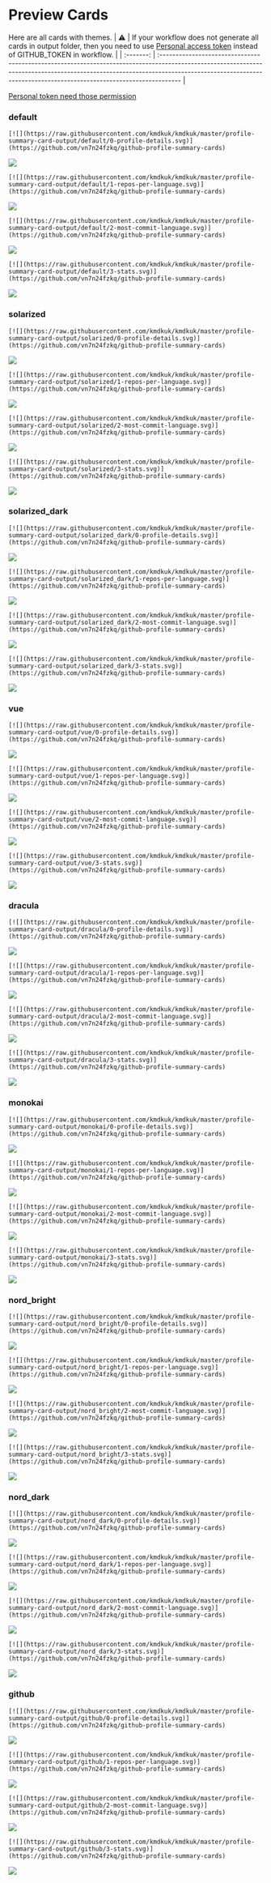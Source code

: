 
# Preview Cards

Here are all cards with themes.
| :warning: | If your workflow does not generate all cards in output folder, then you need to use [Personal access token](https://docs.github.com/en/actions/configuring-and-managing-workflows/creating-and-storing-encrypted-secrets) instead of GITHUB_TOKEN in workflow. |
| :-------: | :------------------------------------------------------------------------------------------------------------------------------------------------------------------------------------------------------------------------------------------------ |

[Personal token need those permission](https://github.com/vn7n24fzkq/github-profile-summary-cards/wiki/Personal-access-token-permissions)


### default


```
[![](https://raw.githubusercontent.com/kmdkuk/kmdkuk/master/profile-summary-card-output/default/0-profile-details.svg)](https://github.com/vn7n24fzkq/github-profile-summary-cards)
```
![](https://raw.githubusercontent.com/kmdkuk/kmdkuk/master/profile-summary-card-output/default/0-profile-details.svg)


```
[![](https://raw.githubusercontent.com/kmdkuk/kmdkuk/master/profile-summary-card-output/default/1-repos-per-language.svg)](https://github.com/vn7n24fzkq/github-profile-summary-cards)
```
![](https://raw.githubusercontent.com/kmdkuk/kmdkuk/master/profile-summary-card-output/default/1-repos-per-language.svg)


```
[![](https://raw.githubusercontent.com/kmdkuk/kmdkuk/master/profile-summary-card-output/default/2-most-commit-language.svg)](https://github.com/vn7n24fzkq/github-profile-summary-cards)
```
![](https://raw.githubusercontent.com/kmdkuk/kmdkuk/master/profile-summary-card-output/default/2-most-commit-language.svg)


```
[![](https://raw.githubusercontent.com/kmdkuk/kmdkuk/master/profile-summary-card-output/default/3-stats.svg)](https://github.com/vn7n24fzkq/github-profile-summary-cards)
```
![](https://raw.githubusercontent.com/kmdkuk/kmdkuk/master/profile-summary-card-output/default/3-stats.svg)


### solarized


```
[![](https://raw.githubusercontent.com/kmdkuk/kmdkuk/master/profile-summary-card-output/solarized/0-profile-details.svg)](https://github.com/vn7n24fzkq/github-profile-summary-cards)
```
![](https://raw.githubusercontent.com/kmdkuk/kmdkuk/master/profile-summary-card-output/solarized/0-profile-details.svg)


```
[![](https://raw.githubusercontent.com/kmdkuk/kmdkuk/master/profile-summary-card-output/solarized/1-repos-per-language.svg)](https://github.com/vn7n24fzkq/github-profile-summary-cards)
```
![](https://raw.githubusercontent.com/kmdkuk/kmdkuk/master/profile-summary-card-output/solarized/1-repos-per-language.svg)


```
[![](https://raw.githubusercontent.com/kmdkuk/kmdkuk/master/profile-summary-card-output/solarized/2-most-commit-language.svg)](https://github.com/vn7n24fzkq/github-profile-summary-cards)
```
![](https://raw.githubusercontent.com/kmdkuk/kmdkuk/master/profile-summary-card-output/solarized/2-most-commit-language.svg)


```
[![](https://raw.githubusercontent.com/kmdkuk/kmdkuk/master/profile-summary-card-output/solarized/3-stats.svg)](https://github.com/vn7n24fzkq/github-profile-summary-cards)
```
![](https://raw.githubusercontent.com/kmdkuk/kmdkuk/master/profile-summary-card-output/solarized/3-stats.svg)


### solarized_dark


```
[![](https://raw.githubusercontent.com/kmdkuk/kmdkuk/master/profile-summary-card-output/solarized_dark/0-profile-details.svg)](https://github.com/vn7n24fzkq/github-profile-summary-cards)
```
![](https://raw.githubusercontent.com/kmdkuk/kmdkuk/master/profile-summary-card-output/solarized_dark/0-profile-details.svg)


```
[![](https://raw.githubusercontent.com/kmdkuk/kmdkuk/master/profile-summary-card-output/solarized_dark/1-repos-per-language.svg)](https://github.com/vn7n24fzkq/github-profile-summary-cards)
```
![](https://raw.githubusercontent.com/kmdkuk/kmdkuk/master/profile-summary-card-output/solarized_dark/1-repos-per-language.svg)


```
[![](https://raw.githubusercontent.com/kmdkuk/kmdkuk/master/profile-summary-card-output/solarized_dark/2-most-commit-language.svg)](https://github.com/vn7n24fzkq/github-profile-summary-cards)
```
![](https://raw.githubusercontent.com/kmdkuk/kmdkuk/master/profile-summary-card-output/solarized_dark/2-most-commit-language.svg)


```
[![](https://raw.githubusercontent.com/kmdkuk/kmdkuk/master/profile-summary-card-output/solarized_dark/3-stats.svg)](https://github.com/vn7n24fzkq/github-profile-summary-cards)
```
![](https://raw.githubusercontent.com/kmdkuk/kmdkuk/master/profile-summary-card-output/solarized_dark/3-stats.svg)


### vue


```
[![](https://raw.githubusercontent.com/kmdkuk/kmdkuk/master/profile-summary-card-output/vue/0-profile-details.svg)](https://github.com/vn7n24fzkq/github-profile-summary-cards)
```
![](https://raw.githubusercontent.com/kmdkuk/kmdkuk/master/profile-summary-card-output/vue/0-profile-details.svg)


```
[![](https://raw.githubusercontent.com/kmdkuk/kmdkuk/master/profile-summary-card-output/vue/1-repos-per-language.svg)](https://github.com/vn7n24fzkq/github-profile-summary-cards)
```
![](https://raw.githubusercontent.com/kmdkuk/kmdkuk/master/profile-summary-card-output/vue/1-repos-per-language.svg)


```
[![](https://raw.githubusercontent.com/kmdkuk/kmdkuk/master/profile-summary-card-output/vue/2-most-commit-language.svg)](https://github.com/vn7n24fzkq/github-profile-summary-cards)
```
![](https://raw.githubusercontent.com/kmdkuk/kmdkuk/master/profile-summary-card-output/vue/2-most-commit-language.svg)


```
[![](https://raw.githubusercontent.com/kmdkuk/kmdkuk/master/profile-summary-card-output/vue/3-stats.svg)](https://github.com/vn7n24fzkq/github-profile-summary-cards)
```
![](https://raw.githubusercontent.com/kmdkuk/kmdkuk/master/profile-summary-card-output/vue/3-stats.svg)


### dracula


```
[![](https://raw.githubusercontent.com/kmdkuk/kmdkuk/master/profile-summary-card-output/dracula/0-profile-details.svg)](https://github.com/vn7n24fzkq/github-profile-summary-cards)
```
![](https://raw.githubusercontent.com/kmdkuk/kmdkuk/master/profile-summary-card-output/dracula/0-profile-details.svg)


```
[![](https://raw.githubusercontent.com/kmdkuk/kmdkuk/master/profile-summary-card-output/dracula/1-repos-per-language.svg)](https://github.com/vn7n24fzkq/github-profile-summary-cards)
```
![](https://raw.githubusercontent.com/kmdkuk/kmdkuk/master/profile-summary-card-output/dracula/1-repos-per-language.svg)


```
[![](https://raw.githubusercontent.com/kmdkuk/kmdkuk/master/profile-summary-card-output/dracula/2-most-commit-language.svg)](https://github.com/vn7n24fzkq/github-profile-summary-cards)
```
![](https://raw.githubusercontent.com/kmdkuk/kmdkuk/master/profile-summary-card-output/dracula/2-most-commit-language.svg)


```
[![](https://raw.githubusercontent.com/kmdkuk/kmdkuk/master/profile-summary-card-output/dracula/3-stats.svg)](https://github.com/vn7n24fzkq/github-profile-summary-cards)
```
![](https://raw.githubusercontent.com/kmdkuk/kmdkuk/master/profile-summary-card-output/dracula/3-stats.svg)


### monokai


```
[![](https://raw.githubusercontent.com/kmdkuk/kmdkuk/master/profile-summary-card-output/monokai/0-profile-details.svg)](https://github.com/vn7n24fzkq/github-profile-summary-cards)
```
![](https://raw.githubusercontent.com/kmdkuk/kmdkuk/master/profile-summary-card-output/monokai/0-profile-details.svg)


```
[![](https://raw.githubusercontent.com/kmdkuk/kmdkuk/master/profile-summary-card-output/monokai/1-repos-per-language.svg)](https://github.com/vn7n24fzkq/github-profile-summary-cards)
```
![](https://raw.githubusercontent.com/kmdkuk/kmdkuk/master/profile-summary-card-output/monokai/1-repos-per-language.svg)


```
[![](https://raw.githubusercontent.com/kmdkuk/kmdkuk/master/profile-summary-card-output/monokai/2-most-commit-language.svg)](https://github.com/vn7n24fzkq/github-profile-summary-cards)
```
![](https://raw.githubusercontent.com/kmdkuk/kmdkuk/master/profile-summary-card-output/monokai/2-most-commit-language.svg)


```
[![](https://raw.githubusercontent.com/kmdkuk/kmdkuk/master/profile-summary-card-output/monokai/3-stats.svg)](https://github.com/vn7n24fzkq/github-profile-summary-cards)
```
![](https://raw.githubusercontent.com/kmdkuk/kmdkuk/master/profile-summary-card-output/monokai/3-stats.svg)


### nord_bright


```
[![](https://raw.githubusercontent.com/kmdkuk/kmdkuk/master/profile-summary-card-output/nord_bright/0-profile-details.svg)](https://github.com/vn7n24fzkq/github-profile-summary-cards)
```
![](https://raw.githubusercontent.com/kmdkuk/kmdkuk/master/profile-summary-card-output/nord_bright/0-profile-details.svg)


```
[![](https://raw.githubusercontent.com/kmdkuk/kmdkuk/master/profile-summary-card-output/nord_bright/1-repos-per-language.svg)](https://github.com/vn7n24fzkq/github-profile-summary-cards)
```
![](https://raw.githubusercontent.com/kmdkuk/kmdkuk/master/profile-summary-card-output/nord_bright/1-repos-per-language.svg)


```
[![](https://raw.githubusercontent.com/kmdkuk/kmdkuk/master/profile-summary-card-output/nord_bright/2-most-commit-language.svg)](https://github.com/vn7n24fzkq/github-profile-summary-cards)
```
![](https://raw.githubusercontent.com/kmdkuk/kmdkuk/master/profile-summary-card-output/nord_bright/2-most-commit-language.svg)


```
[![](https://raw.githubusercontent.com/kmdkuk/kmdkuk/master/profile-summary-card-output/nord_bright/3-stats.svg)](https://github.com/vn7n24fzkq/github-profile-summary-cards)
```
![](https://raw.githubusercontent.com/kmdkuk/kmdkuk/master/profile-summary-card-output/nord_bright/3-stats.svg)


### nord_dark


```
[![](https://raw.githubusercontent.com/kmdkuk/kmdkuk/master/profile-summary-card-output/nord_dark/0-profile-details.svg)](https://github.com/vn7n24fzkq/github-profile-summary-cards)
```
![](https://raw.githubusercontent.com/kmdkuk/kmdkuk/master/profile-summary-card-output/nord_dark/0-profile-details.svg)


```
[![](https://raw.githubusercontent.com/kmdkuk/kmdkuk/master/profile-summary-card-output/nord_dark/1-repos-per-language.svg)](https://github.com/vn7n24fzkq/github-profile-summary-cards)
```
![](https://raw.githubusercontent.com/kmdkuk/kmdkuk/master/profile-summary-card-output/nord_dark/1-repos-per-language.svg)


```
[![](https://raw.githubusercontent.com/kmdkuk/kmdkuk/master/profile-summary-card-output/nord_dark/2-most-commit-language.svg)](https://github.com/vn7n24fzkq/github-profile-summary-cards)
```
![](https://raw.githubusercontent.com/kmdkuk/kmdkuk/master/profile-summary-card-output/nord_dark/2-most-commit-language.svg)


```
[![](https://raw.githubusercontent.com/kmdkuk/kmdkuk/master/profile-summary-card-output/nord_dark/3-stats.svg)](https://github.com/vn7n24fzkq/github-profile-summary-cards)
```
![](https://raw.githubusercontent.com/kmdkuk/kmdkuk/master/profile-summary-card-output/nord_dark/3-stats.svg)


### github


```
[![](https://raw.githubusercontent.com/kmdkuk/kmdkuk/master/profile-summary-card-output/github/0-profile-details.svg)](https://github.com/vn7n24fzkq/github-profile-summary-cards)
```
![](https://raw.githubusercontent.com/kmdkuk/kmdkuk/master/profile-summary-card-output/github/0-profile-details.svg)


```
[![](https://raw.githubusercontent.com/kmdkuk/kmdkuk/master/profile-summary-card-output/github/1-repos-per-language.svg)](https://github.com/vn7n24fzkq/github-profile-summary-cards)
```
![](https://raw.githubusercontent.com/kmdkuk/kmdkuk/master/profile-summary-card-output/github/1-repos-per-language.svg)


```
[![](https://raw.githubusercontent.com/kmdkuk/kmdkuk/master/profile-summary-card-output/github/2-most-commit-language.svg)](https://github.com/vn7n24fzkq/github-profile-summary-cards)
```
![](https://raw.githubusercontent.com/kmdkuk/kmdkuk/master/profile-summary-card-output/github/2-most-commit-language.svg)


```
[![](https://raw.githubusercontent.com/kmdkuk/kmdkuk/master/profile-summary-card-output/github/3-stats.svg)](https://github.com/vn7n24fzkq/github-profile-summary-cards)
```
![](https://raw.githubusercontent.com/kmdkuk/kmdkuk/master/profile-summary-card-output/github/3-stats.svg)


